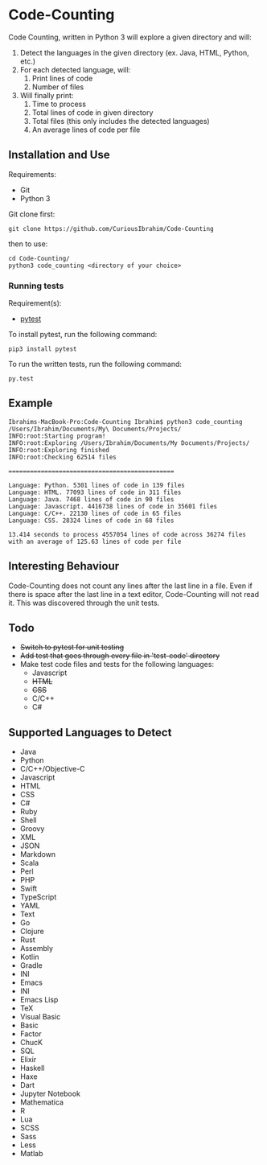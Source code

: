 # Code-Counting

Code Counting, written in Python 3 will explore a given directory and will:
1. Detect the languages in the given directory (ex. Java, HTML, Python, etc.)
2. For each detected language, will:
    1. Print lines of code
    2. Number of files
3. Will finally print:
    1. Time to process
    2. Total lines of code in given directory
    3. Total files (this only includes the detected languages)
    4. An average lines of code per file 

## Installation and Use

Requirements:
* Git
* Python 3

Git clone first:
```buildoutcfg
git clone https://github.com/CuriousIbrahim/Code-Counting
```

then to use:
```buildoutcfg
cd Code-Counting/
python3 code_counting <directory of your choice>
```

### Running tests

Requirement(s):
- [pytest](https://github.com/pytest-dev/pytest)

To install pytest, run the following command:
```buildoutcfg
pip3 install pytest
```

To run the written tests, run the following command:
```buildoutcfg
py.test
```

## Example

```buildoutcfg
Ibrahims-MacBook-Pro:Code-Counting Ibrahim$ python3 code_counting /Users/Ibrahim/Documents/My\ Documents/Projects/
INFO:root:Starting program!
INFO:root:Exploring /Users/Ibrahim/Documents/My Documents/Projects/
INFO:root:Exploring finished
INFO:root:Checking 62514 files

==============================================

Language: Python. 5301 lines of code in 139 files
Language: HTML. 77093 lines of code in 311 files
Language: Java. 7468 lines of code in 90 files
Language: Javascript. 4416738 lines of code in 35601 files
Language: C/C++. 22130 lines of code in 65 files
Language: CSS. 28324 lines of code in 68 files

13.414 seconds to process 4557054 lines of code across 36274 files with an average of 125.63 lines of code per file
```


## Interesting Behaviour

Code-Counting does not count any lines after the last line in a file. Even if there is space after the last line 
in a text editor, Code-Counting will not read it. This was discovered through the unit tests.

## Todo 

- ~~Switch to pytest for unit testing~~
- ~~Add test that goes through every file in 'test-code' directory~~
- Make test code files and tests for the following languages:
    - Javascript
    - ~~HTML~~
    - ~~CSS~~
    - C/C++
    - C#

## Supported Languages to Detect

- Java
- Python 
- C/C++/Objective-C
- Javascript
- HTML
- CSS
- C#
- Ruby
- Shell
- Groovy
- XML
- JSON
- Markdown
- Scala
- Perl
- PHP
- Swift
- TypeScript
- YAML
- Text
- Go
- Clojure
- Rust
- Assembly
- Kotlin
- Gradle
- INI
- Emacs
- INI
- Emacs Lisp
- TeX
- Visual Basic
- Basic
- Factor
- ChucK
- SQL
- Elixir
- Haskell
- Haxe
- Dart
- Jupyter Notebook
- Mathematica
- R
- Lua
- SCSS
- Sass
- Less
- Matlab
